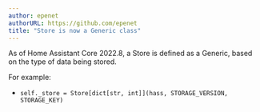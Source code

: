 ```yaml
---
author: epenet
authorURL: https://github.com/epenet
title: "Store is now a Generic class"
---
```


As of Home Assistant Core 2022.8, a Store is defined as a Generic, based on the type of data being stored.

For example:
  - `self._store = Store[dict[str, int]](hass, STORAGE_VERSION, STORAGE_KEY)`
